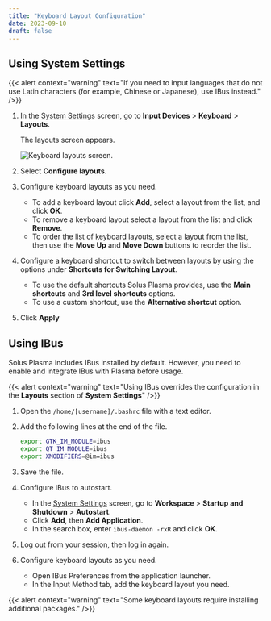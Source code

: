 ```yaml
---
title: "Keyboard Layout Configuration"
date: 2023-09-10
draft: false
---
```


## Using System Settings

{{< alert context="warning" text="If you need to input languages that do not use Latin characters (for example, Chinese or Japanese), use IBus instead." />}}

1. In the [System Settings](../open-system-settings) screen, go to **Input Devices** > **Keyboard** > **Layouts**.

   The layouts screen appears.

   ![Keyboard layouts screen.](../img/keyboard-layouts.png)

2. Select **Configure layouts**.
3. Configure keyboard layouts as you need.

   - To add a keyboard layout click **Add**, select a layout from the list, and click **OK**.
   - To remove a keyboard layout select a layout from the list and click **Remove**.
   - To order the list of keyboard layouts, select a layout from the list, then use the **Move Up** and **Move Down** buttons to reorder the list.

4. Configure a keyboard shortcut to switch between layouts by using the options under **Shortcuts for Switching Layout**.

   - To use the default shortcuts Solus Plasma provides, use the **Main shortcuts** and **3rd level shortcuts** options.
   - To use a custom shortcut, use the **Alternative shortcut** option.

5. Click **Apply**

## Using IBus

Solus Plasma includes IBus installed by default. However, you need to enable and integrate IBus with Plasma before usage.

{{< alert context="warning" text="Using IBus overrides the configuration in the **Layouts** section of **System Settings**" />}}

1. Open the `/home/[username]/.bashrc` file with a text editor.
2. Add the following lines at the end of the file.

   ```bash
   export GTK_IM_MODULE=ibus
   export QT_IM_MODULE=ibus
   export XMODIFIERS=@im=ibus
   ```

3. Save the file.
4. Configure IBus to autostart.
   - In the [System Settings](../open-system-settings) screen, go to **Workspace** > **Startup and Shutdown** > **Autostart**.
   - Click **Add**, then **Add Application**.
   - In the search box, enter `ibus-daemon -rxR` and click **OK**.
5. Log out from your session, then log in again.
6. Configure keyboard layouts as you need.
   - Open IBus Preferences from the application launcher.
   - In the Input Method tab, add the keyboard layout you need.

{{< alert context="warning" text="Some keyboard layouts require installing additional packages." />}}